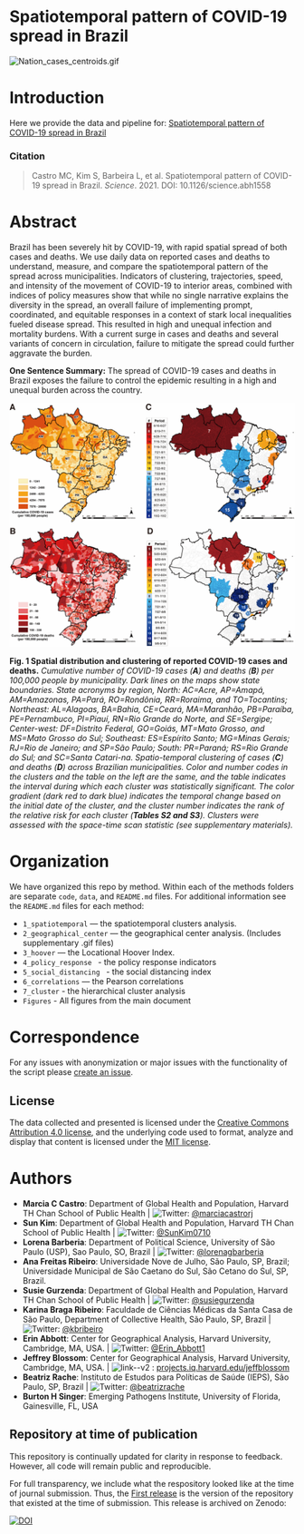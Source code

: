 # Spatiotemporal pattern of COVID-19 spread in Brazil 

 
 ![Nation_cases_centroids.gif](2_geographic_center/gif/Nation_cases_centroids.gif)
 
# Introduction
Here we provide the data and pipeline for: [Spatiotemporal pattern of COVID-19 spread in Brazil](https://science.sciencemag.org/content/early/2021/04/13/science.abh1558)

### Citation

> Castro MC, Kim S, Barbeira L, et al. Spatiotemporal pattern of COVID-19 spread in Brazil. *Science*. 2021. DOI: 10.1126/science.abh1558


# Abstract

Brazil has been severely hit by COVID-19, with rapid spatial spread of both cases and deaths. We use daily data on reported cases and deaths to understand, measure, and compare the spatiotemporal pattern of the spread across municipalities. Indicators of clustering, trajectories, speed, and intensity of the movement of COVID-19 to interior areas, combined with indices of policy measures show that while no single narrative explains the diversity in the spread, an overall failure of implementing prompt, coordinated, and equitable responses in a context of stark local inequalities fueled disease spread. This resulted in high and unequal infection and mortality burdens. With a current surge in cases and deaths and several variants of concern in circulation, failure to mitigate the spread could further aggravate the burden.

__One Sentence Summary:__ The spread of COVID-19 cases and deaths in Brazil exposes the failure to control the epidemic resulting in a high and unequal burden across the country.

![Figure 1](figures/Figure1.png "Figure 1")

__Fig. 1 Spatial distribution and clustering of reported COVID-19 cases and deaths.__
*Cumulative number of COVID-19 cases (__A__) and deaths (__B__) per 100,000 people by municipality. Dark lines on the maps show state boundaries. State acronyms by region, North: AC=Acre, AP=Amapá, AM=Amazonas, PA=Pará, RO=Rondônia, RR=Roraima, and TO=Tocantins; Northeast: AL=Alagoas, BA=Bahia, CE=Ceará, MA=Maranhão, PB=Paraíba, PE=Pernambuco, PI=Piauí, RN=Rio Grande do Norte, and SE=Sergipe; Center-west: DF=Distrito Federal, GO=Goiás, MT=Mato Grosso, and MS=Mato Grosso do Sul; Southeast: ES=Espírito Santo; MG=Minas Gerais; RJ=Rio de Janeiro; and SP=São Paulo; South: PR=Paraná; RS=Rio Grande do Sul; and SC=Santa Catari-na. Spatio-temporal clustering of cases (__C__) and deaths (__D__) across Brazilian municipalities. Color and number codes in the clusters and the table on the left are the same, and the table indicates the interval during which each cluster was statistically significant. The color gradient (dark red to dark blue) indicates the temporal change based on the initial date of the cluster, and the cluster number indicates the rank of the relative risk for each cluster (__Tables S2 and S3__). Clusters were assessed with the space-time scan statistic (see supplementary materials).* 



# Organization
We have organized this repo by method. Within each of the methods folders are separate `code`, `data`, and `README.md` files. For additional information see the `README.md` files for each method: 
- `1_spatiotemporal`  — the spatiotemporal clusters analysis.
- `2_geographical_center`  — the geographical center analysis. (Includes supplementary .gif files)
- `3_hoover` —  the Locational Hoover Index.
- `4_policy_response ` - the policy response indicators
- `5_social_distancing ` - the social distancing index
- `6_correlations` — the Pearson correlations
- `7_cluster` - the hierarchical cluster analysis
- `Figures` - All figures from the main document 


# Correspondence
For any issues with anonymization or major issues with the functionality of the script please [create an issue](https://github.com/mcastrolab/Brazil_Covid19_spatiotemporal/issues).



## License
The data collected and presented is licensed under the [Creative Commons Attribution 4.0 license](https://creativecommons.org/licenses/by/4.0/), and the underlying code used to format, analyze and display that content is licensed under the [MIT license](http://opensource.org/licenses/mit-license.php). 


# Authors


- __Marcia C Castro__: Department of Global Health and Population, Harvard TH Chan School of Public Health | ![Twitter](http://i.imgur.com/wWzX9uB.png): [\@marciacastrorj](https://twitter.com/marciacastrorj)
- __Sun Kim__: Department of Global Health and Population, Harvard TH Chan School of Public Health | ![Twitter](http://i.imgur.com/wWzX9uB.png): [\@SunKim0710](https://twitter.com/SunKim0710) 
- __Lorena Barberia__: Department of Political Science, University of São Paulo (USP), Sao Paulo, SO, Brazil | ![Twitter](http://i.imgur.com/wWzX9uB.png): [\@lorenagbarberia](https://twitter.com/lorenagbarberia) 
- __Ana Freitas Ribeiro__: Universidade Nove de Julho, São Paulo, SP, Brazil; Universidade Municipal de São Caetano do Sul, São Cetano do Sul, SP, Brazil.
- __Susie Gurzenda__: Department of Global Health and Population, Harvard TH Chan School of Public Health | ![Twitter](http://i.imgur.com/wWzX9uB.png): [\@susiegurzenda](https://twitter.com/susiegurzenda)
- __Karina Braga Ribeiro__: Faculdade de Ciências Médicas da Santa Casa de São Paulo, Department of Collective Health, São Paulo, SP, Brazil | ![Twitter](http://i.imgur.com/wWzX9uB.png): [\@kbribeiro](https://twitter.com/kbribeiro)
- __Erin Abbott__: Center for Geographical Analysis, Harvard University, Cambridge, MA, USA. | ![Twitter](http://i.imgur.com/wWzX9uB.png): [\@Erin_Abbott1](https://twitter.com/Erin_Abbott1) 
- __Jeffrey Blossom__: Center for Geographical Analysis, Harvard University, Cambridge, MA, USA. | ![link--v2](https://user-images.githubusercontent.com/43140693/111211993-742aeb80-85a5-11eb-85b8-a1e2c5102d99.png) : [projects.iq.harvard.edu/jeffblossom](https://projects.iq.harvard.edu/jeffblossom/home)
- __Beatriz Rache__: Instituto de Estudos para Políticas de Saúde (IEPS), São Paulo, SP, Brazil | ![Twitter](http://i.imgur.com/wWzX9uB.png): [\@beatrizrache](https://twitter.com/beatrizrache) 
- __Burton H Singer__: Emerging Pathogens Institute, University of Florida, Gainesville, FL, USA

## Repository at time of publication
This repository is continually updated for clarity in response to feedback. However, all code will remain public and reproducible.

For full transparency, we include what the respository looked like at the time of journal submission. Thus, the [First release](https://github.com/mcastrolab/Brazil_Covid19_spatiotemporal/releases) is the version of the repository that existed at the time of submission. This release is archived on Zenodo:

[![DOI](https://zenodo.org/badge/DOI/10.5281/zenodo.4606715.svg)](https://doi.org/10.5281/zenodo.4606715)